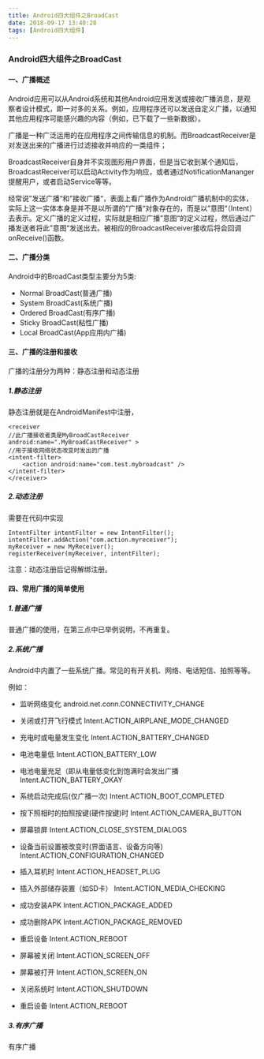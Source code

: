 ```yaml
---
title: Android四大组件之BroadCast
date: 2018-09-17 13:40:28
tags: [Android四大组件]
---
```


### Android四大组件之BroadCast

#### 一、广播概述

Android应用可以从Android系统和其他Android应用发送或接收广播消息，是观察者设计模式，即一对多的关系。例如，应用程序还可以发送自定义广播，以通知其他应用程序可能感兴趣的内容（例如，已下载了一些新数据）。

广播是一种广泛运用的在应用程序之间传输信息的机制。而BroadcastReceiver是对发送出来的广播进行过滤接收并响应的一类组件；

BroadcastReceiver自身并不实现图形用户界面，但是当它收到某个通知后，BroadcastReceiver可以启动Activity作为响应，或者通过NotificationMananger提醒用户，或者启动Service等等。

经常说”发送广播“和”接收广播“，表面上看广播作为Android广播机制中的实体，实际上这一实体本身是并不是以所谓的”广播“对象存在的，而是以”意图“（Intent）去表示。定义广播的定义过程，实际就是相应广播”意图“的定义过程，然后通过广播发送者将此”意图“发送出去。被相应的BroadcastReceiver接收后将会回调onReceive()函数。


#### 二、广播分类

Android中的BroadCast类型主要分为5类:

* Normal BroadCast(普通广播)
* System BroadCast(系统广播)
* Ordered BroadCast(有序广播)
* Sticky BroadCast(粘性广播)
* Local BroadCast(App应用内广播)


#### 三、广播的注册和接收

广播的注册分为两种：静态注册和动态注册

##### 1.静态注册

静态注册就是在AndroidManifest中注册，

	<receiver 
    //此广播接收者类是MyBroadCastReceiver
    android:name=".MyBroadCastReceiver" >
    //用于接收网络状态改变时发出的广播
    <intent-filter>
        <action android:name="com.test.mybroadcast" />
    </intent-filter>
	</receiver>
	
	
##### 2.动态注册

需要在代码中实现

    IntentFilter intentFilter = new IntentFilter();
    intentFilter.addAction("com.action.myreceiver");
    myReceiver = new MyReceiver();
    registerReceiver(myReceiver, intentFilter);

注意：动态注册后记得解绑注册。


#### 四、常用广播的简单使用

##### 1.普通广播

普通广播的使用，在第三点中已举例说明，不再重复。

##### 2.系统广播

Android中内置了一些系统广播。常见的有开关机、网络、电话短信、拍照等等。

例如：

* 监听网络变化	android.net.conn.CONNECTIVITY_CHANGE

* 关闭或打开飞行模式	Intent.ACTION_AIRPLANE_MODE_CHANGED

* 充电时或电量发生变化	Intent.ACTION_BATTERY_CHANGED

* 电池电量低	Intent.ACTION_BATTERY_LOW

* 电池电量充足（即从电量低变化到饱满时会发出广播	Intent.ACTION_BATTERY_OKAY

* 系统启动完成后(仅广播一次)	Intent.ACTION_BOOT_COMPLETED

* 按下照相时的拍照按键(硬件按键)时	Intent.ACTION_CAMERA_BUTTON

* 屏幕锁屏	Intent.ACTION_CLOSE_SYSTEM_DIALOGS

* 设备当前设置被改变时(界面语言、设备方向等)	Intent.ACTION_CONFIGURATION_CHANGED

* 插入耳机时	Intent.ACTION_HEADSET_PLUG

* 插入外部储存装置（如SD卡）	Intent.ACTION_MEDIA_CHECKING

* 成功安装APK	Intent.ACTION_PACKAGE_ADDED

* 成功删除APK	Intent.ACTION_PACKAGE_REMOVED

* 重启设备	Intent.ACTION_REBOOT

* 屏幕被关闭	Intent.ACTION_SCREEN_OFF

* 屏幕被打开	Intent.ACTION_SCREEN_ON

* 关闭系统时	Intent.ACTION_SHUTDOWN

* 重启设备	Intent.ACTION_REBOOT


##### 3.有序广播

有序广播






	




